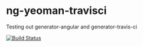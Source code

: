 ng-yeoman-travisci
==================

Testing out generator-angular and generator-travis-ci


[![Build Status](https://travis-ci.org/robbyronk/ng-yeoman-travisci.png?branch=master)](https://travis-ci.org/robbyronk/ng-yeoman-travisci)
